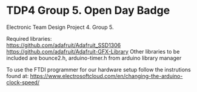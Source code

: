 # TDP4 Group 5. Open Day Badge
Electronic Team Design Project 4. Group 5. 

Required libraries:<br />
https://github.com/adafruit/Adafruit_SSD1306 <br />
https://github.com/adafruit/Adafruit-GFX-Library
Other libraries to be included are bounce2.h, arduino-timer.h from arduino library manager

To use the FTDI programmer for our hardware setup follow the instrutions found at: https://www.electrosoftcloud.com/en/changing-the-arduino-clock-speed/
